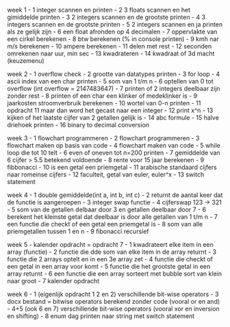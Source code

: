 week 1
    - 1 integer scannen en printen
    - 2 3 floats scannen en het gimiddelde printen
    - 3 2 integers scannen en de grootste printen
    - 4 3 integers scannen en de grootste printen
    - 5 2 integers scannen en ja printen als ze gelijk zijn
    - 6 een float afronden op 4 decimalen
    - 7 oppervlakte van een cirkel berekenen
    - 8 btw berekenen (% in console printen)
    - 9 kmh nar m/s berekenen
    - 10 ampere berekenen
    - 11 delen met rest
    - 12 seconden omrekenen naar uur, min sec
    - 13 kwadrateren
    - 14 kwadraat of 3d macht (keuzemenu)

week 2
    - 1 overflow check
    - 2 grootte van datatypes printen
    - 3 for loop
    - 4 ascii index van een char printen
    - 5 som van 1 t/m n
    - 6 optellen van 0 tot overflow (int overflow = 2147483647)
    - 7 printen of 2 integers deelbaar zijn zonder rest
    - 8 printen of een char een klinker of medeklinker is
    - 9 jaarkosten stroomverbruik berekenen
    - 10 wortel van 0-n printen
    - 11 opdracht 11 maar dan word het gecast naar een integer
    - 12 print x^n
    - 13 kijken of het laatste cijfer van 2 getallen gelijk is
    - 14 abc formule
    - 15 halve driehoek printen
    - 16 binary to decimal conversion

week 3
    - 1 flowchart programmeren
    - 2 flowchart programmeren
    - 3 flowchart maken op basis van code
    - 4 flowchart maken van code
    - 5 while loop die tot 10 telt
    - 6 even of oneven tot n=200 printen
    - 7 gemiddelde van 6 cijfer > 5.5 betekend voldoende
    - 8 rente voor 15 jaar berekenen
    - 9 fibbonacci
    - 10 is een getal een priemgetal
    - 11 arabische standaard cijfers naar romeinse cijfers
    - 12 faculteit, getal van euler, euler^x
    - 13 switch statement

week 4
    - 1 double gemiddelde(int a, int b, int c)
    - 2 returnt de aantal keer dat de functie is aangeroepen
    - 3 integer swap functie
    - 4 cijferswap 123 -> 321
    - 5 som van de getallen delbaar door 3 en getallen deelbaar door 7
    - 6 berekent het kleinste getal dat deelbaar is door alle getallen van 1 t/m n
    - 7 een functie die checkt of een getal een priemgetal is
    - 8 som van alle priemgetallen tussen 1 en n
    - 9 fibonacci recursief

week 5
    - kalender opdracht = opdracht 7
    - 1 kwadrateert elke item in een array (functie)
    - 2 functie die dde som van elke item in de array returnt
    - 3 functie die 2 arrays optelt en in een 3e array zet
    - 4 functie die checkt of een getal in een array voor komt
    - 5 functie die het grootste getal in een array returnt
    - 6 een functie die een array sorteert met bubble sort van klein naar groot
    - 7 kalender opdracht

week 6
    - 1 (eigenlijk opdracht 1 2 en 2) verschillende bit-wise operators
    - 3 docx bestand = bitwise operators berekend zonder code (vooral or en and)
    - 4+5 (ook 6 en 7) verschillende bit-wise operators (vooral xor en inversion en shifting)
    - 8 enum dag printen naar string met switch statement

